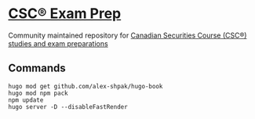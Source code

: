 # [CSC® Exam Prep](https://cscexams.ca/)
Community maintained repository for [Canadian Securities Course (CSC®) studies and exam preparations](https://cscexams.ca/)

## Commands

    hugo mod get github.com/alex-shpak/hugo-book
    hugo mod npm pack
    npm update
    hugo server -D --disableFastRender